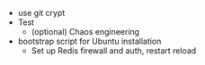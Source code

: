 * use git crypt
* Test
    * (optional) Chaos engineering
* bootstrap script for Ubuntu installation
    * Set up Redis firewall and auth, restart reload
